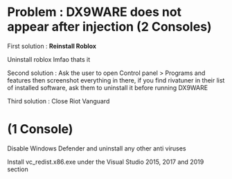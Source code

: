 # Problem : DX9WARE does not appear after injection (2 Consoles)

First solution : **Reinstall Roblox**

Uninstall roblox lmfao thats it

Second solution : Ask the user to open Control panel > Programs and features then screenshot everything in there, if you find rivatuner in their list of installed software, ask them to uninstall it before running DX9WARE

Third solution : Close Riot Vanguard

# (1 Console)
Disable Windows Defender and uninstall any other anti viruses

Install vc_redist.x86.exe under the Visual Studio 2015, 2017 and 2019 section

